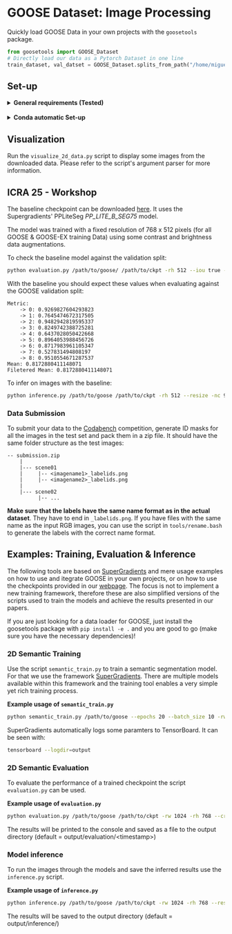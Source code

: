 # GOOSE Dataset: Image Processing

Quickly load GOOSE Data in your own projects with the `goosetools` package.

```python
from goosetools import GOOSE_Dataset
# Directly load our data as a Pytorch Dataset in one line
train_dataset, val_datset = GOOSE_Dataset.splits_from_path("/home/miguel/datasets/goose/goose2d")
```

## Set-up

<details>
  
<summary><b>General requirements (Tested)</b></summary>

- Python 3.9.
- torch = 1.13.1
  - <https://pytorch.org/get-started/locally/>
- The python packages specified in `config/requirements.txt`
- SuperGradients is only needed for the examples.

</details>

<br>

<details>
<summary><b>Conda automatic Set-up</b></summary>

We recomend using a [conda environment](https://docs.anaconda.com/miniconda/miniconda-install/):

```bash
source setup.sh
```

This will install and activate a conda environment with the necessary dependencies.

</details>

## Visualization

Run the `visualize_2d_data.py` script to display some images from the downloaded data. Please refer to the script's argument parser for more information.

## ICRA 25 - Workshop

The baseline checkpoint can be downloaded [here](http://goose-dataset.de/models/challenge_ppliteseg.pth). It uses the Supergradients' PPLiteSeg _PP_LITE_B_SEG75_ model.


The model was trained with a fixed resolution of 768 x 512 pixels (for all GOOSE & GOOSE-EX training Data) using some contrast and brightness data augmentations.

To check the baseline model against the validation split:

```bash
python evaluation.py /path/to/goose/ /path/to/ckpt -rh 512 --iou true -nc 9 --test_split_name val
```

With the baseline you should expect these values when evaluating against the GOOSE validation split:

```
Metric:
	-> 0: 0.9269827604293823
	-> 1: 0.7645474672317505
	-> 2: 0.9482942819595337
	-> 3: 0.8249742388725281
	-> 4: 0.6437028050422668
	-> 5: 0.8964053988456726
	-> 6: 0.8717983961105347
	-> 7: 0.527831494808197
	-> 8: 0.9510554671287537
Mean: 0.8172880411148071
Filetered Mean: 0.8172880411148071
```

To infer on images with the baseline:

```bash
python inference.py /path/to/goose /path/to/ckpt -rh 512 --resize -nc 9
```


### Data Submission

To submit your data to the [Codabench]() competition, generate ID masks for all the images in the test set and pack them in a zip file. It should have the same folder structure as the test images:

```
-- submission.zip
    |
    |--- scene01
    |     |-- <imagename1>_labelids.png
    |     |-- <imagename2>_labelids.png
    |
    |--- scene02
          |-- ...
```

**Make sure that the labels have the same name format as in the actual dataset**. They have to end in `_labelids.png`. If you have files with the same name as the input RGB images, you can use the script in `tools/rename.bash` to generate the labels with the correct name format.

## Examples: Training, Evaluation & Inference

The following tools are based on [SuperGradients](https://github.com/Deci-AI/super-gradients) and mere usage examples on how to use and itegrate GOOSE in your own projects, or on how to use the checkpoints provided in our [webpage](https://goose-dataset.de/docs/setup/#2d-image-segmentation).
The focus is not to implement a new training framework, therefore these are also simplified versions of the scripts used to train the models and achieve the results presented in our papers.

If you are just looking for a data loader for GOOSE, just install the goosetools package with `pip install -e .` and you are good to go (make sure you have the necessary dependencies)!

### 2D Semantic Training

Use the script `semantic_train.py` to train a semantic segmentation model.
For that we use the framework [SuperGradients](https://github.com/Deci-AI/super-gradients).
There are multiple models available within this framework and the training tool enables a very simple
yet rich training process.

**Example usage of `semantic_train.py`**
```bash
python semantic_train.py /path/to/goose --epochs 20 --batch_size 10 -rw 1024 -rh 768 -lr 0.005 --crop
```

SuperGradients automatically logs some paramters to TensorBoard. It can be seen with:

```bash
tensorboard --logdir=output
```

### 2D Semantic Evaluation

To evaluate the performance of a trained checkpoint the script `evaluation.py` can be used.

**Example usage of `evaluation.py`**
```bash
python evaluation.py /path/to/goose /path/to/ckpt -rw 1024 -rh 768 --crop --iou true --vis_res false
```

The results will be printed to the console and saved as a file to the output directory (default = output/evaluation/\<timestamp>)

### Model inference

To run the images through the models and save the inferred results use the `inference.py` script.

**Example usage of `inference.py`**
```bash
python inference.py /path/to/goose /path/to/ckpt -rw 1024 -rh 768 --resize --overlay true
```

The results will be saved to the output directory (default = output/inference/)
